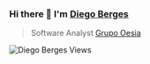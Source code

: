 ### Hi there 👋 I'm [Diego Berges](https://diegoberges.com)
> Software Analyst [Grupo Oesia](https://grupooesia.com)

<img src="https://komarev.com/ghpvc/?username=diegoberges" alt="Diego Berges Views" />
